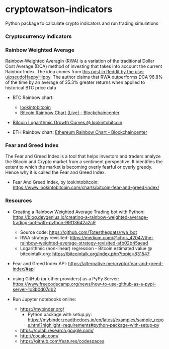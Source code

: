 # cryptowatson-indicators

Python package to calculate crypto indicators and run trading simulations

### Cryptocurrency indicators

### Rainbow Weighted Average

Rainbow-Weighted Averagin (RWA) is a variation of the traditional Dollar Cost Average (DCA) method of investing that takes into account the current Rainbox Index. The idea comes from [this post in Reddit by the user u/pseudoHappyHippy](https://www.reddit.com/r/CryptoCurrency/comments/qg9s6v/introducing_rainbowweighted_averaging_a_more/). The author claims that RWA outperforms DCA 96.8% of the time by an average of 35.3% greater returns when applied to historical BTC price data

- BTC Rainbow chart: 
    - [lookintobitcoin](https://www.lookintobitcoin.com/charts/bitcoin-rainbow-chart/)
    - [Bitcoin Rainbow Chart (Live) - Blockchaincenter](https://www.blockchaincenter.net/en/bitcoin-rainbow-chart/)

- [Bitcoin Logarithmic Growth Curves @ lookintobitcoin](https://www.lookintobitcoin.com/charts/bitcoin-logarithmic-growth-curve/)
  
- ETH Rainbow chart: [Ethereum Rainbow Chart - Blockchaincenter](https://www.blockchaincenter.net/ethereum-rainbow-chart/)


### Fear and Greed Index

The Fear and Greed Index is a tool that helps investors and traders analyze the Bitcoin and Crypto market from a sentiment perspective. It identifies the extent to which the market is becoming overly fearful or overly greedy. Hence why it is called the Fear and Greed Index.

- Fear And Greed Index, by lookintobitcoin: https://www.lookintobitcoin.com/charts/bitcoin-fear-and-greed-index/

### Resources

- Creating a Rainbow Weighted Average Trading bot with Python: https://blog.devgenius.io/creating-a-rainbow-weighted-average-trading-bot-with-python-99f13642a2c9
    - Source code: https://github.com/Totesthegoats/rwa_bot
    - RWA strategy revisited: https://medium.com/@chris_42047/the-rainbow-weighted-average-strategy-revisited-afb02b45aead
    - Logarithmic (non-linear) regression - Bitcoin estimated value @ bitcointalk.org: https://bitcointalk.org/index.php?topic=831547

- Fear and Greed Index API: https://alternative.me/crypto/fear-and-greed-index/#api

- using GitHub (or other providers) as a PyPy Server: https://www.freecodecamp.org/news/how-to-use-github-as-a-pypi-server-1c3b0d07db2

- Run Jupyter notebooks online:
    - https://mybinder.org/
        - Python package with setup.py: https://mybinder.readthedocs.io/en/latest/examples/sample_repos.html?highlight=requirements#python-package-with-setup-py
    - https://colab.research.google.com/
    - http://cocalc.com/
    - https://github.com/features/codespaces
